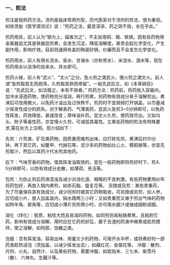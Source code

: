 ### 一、煎法

煎注是指煎药方法。汤剂是临床常用剂型，历代医家对于汤剂的煎法，很为重视。如徐灵胎《医学源流论》说：“煎药之法，最宜深讲，药之效不效，全在乎此。”

煎药用具，前人认为“银为上，磁者次之”，不主张用铜、锡、铁锅，因有些药物用金属器皿尤其是铁器皿煎煮，会发生沉淀，降低溶解度，甚至会起化学变化，产生副作用，影响疗效。目前则通用有盖的陶瓷砂锅，价廉而且不会发生化学变化。

煎药用水，前人有用长流水、泉水、甘澜水（亦称劳水）、米泔水、酒水等，现在煎药用水以洁净的自来水、井水即可。

煎药火候，前人有“武火”、“文火”之分。急火煎之谓武火，慢火煎之谓文火。前人谓“急煎取其生而疏荡，久煎取其熟而停留”。一般先武后文，如《本草纲目》说：“先武后文，如法服之，未有不效者。”
煎药方法：煎药前，将药放入容器内，加冷水浸透药物，使药物充分湿润，再行煎煮，则药物有效成分易于溶解煎出。煮沸后可改用微火，以免药汁溢出及过快熬干。煎药时不宜频频打开锅盖，以尽量减少挥发性成分的损失。对于解表药、气薄类药，宜武火急煎3~5分钟即可，以免药性挥发，药效降低，甚或改变；厚味滋补药，宜文火久煎，使药效尽出。又如乌头、附子等毒性药，亦宜慢火久煎，可减低其毒性。又某些药物的煎法有特殊要求,需在处方上注明。现介绍如下：

先煎：介壳类、矿石类药物，因质重而难煎出味，应打碎先煎，煮沸后约10分钟，再下其它药，如鳖甲、代赫石等，泥沙多的药物如灶心土、糯稻根等，亦宜先煎取汁，然后以其药汁代水煎其他药。

后下：气味芳香的药物，借其挥发油取效的，宜在一般药物即将煎好时下，煎4、5分钟即可，以防有效成分走散，如薄荷、羌活等。

包煎：为防止煎后药液混浊及减少对消化道、咽喉的不良刺激，有些药物要用纱布将药包好，再放入锅内煮煎，如赤石脂、旋复花等。
另燉或另煎：某些贵重药，为了尽量保存其有效成分，减少同煎时被其它药物吸收，可另燉或另煎，如人参，应切成小片，放入加盖盅内，隔水燉两三小时；又如贵重而又难于煎出气味的药物如羚羊角、犀角等，应切成小薄片另煎两小时，亦可用水磨汁或锉成细粉调服。

溶化（烊化）：胶质、粘性大而且易溶的药物，如同煎则易粘锅煮焦，且粘附它药，影响有效成分溶解，用时应在它药煎好后，置于去渣的药液中微煮或趁热搅拌，使之溶解，如阿胶、饴糖之类。

泡服：含有挥发油，容易出味、用量又少的药物，可用开水半杯，或将煮好的一部药液趁热浸泡（须加盖，以减少挥发出去），如藏红花、金银花等。
冲服：散剂、丹剂、小丸、自然汁、以及某些药物，需要冲服，如琥珀末、三七末、紫雪丹（散）、六神丸、生藕汁等。
